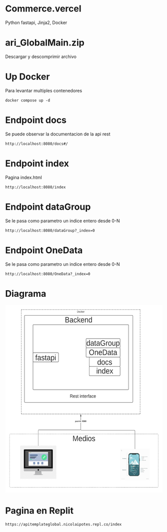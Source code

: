 # Commerce.vercel
Python fastapi, Jinja2, Docker

# ari_GlobalMain.zip
Descargar y descomprimir archivo 

# Up Docker
Para levantar multiples contenedores
```Docker
docker compose up -d
```

# Endpoint docs
Se puede observar la documentacion de la api rest
```url 
http://localhost:8080/docs#/
```

# Endpoint index
Pagina index.html 
```url 
http://localhost:8080/index
```

# Endpoint dataGroup
  Se le pasa como parametro un indice entero desde 0-N
```url 
http://localhost:8080/dataGroup?_index=0
```

# Endpoint OneData
 Se le pasa como parametro un indice entero desde 0-N
```url 
http://localhost:8080/OneData?_index=0
```


# Diagrama
<!--![Alt text](https://github.com/NickoHolaMundo/commerce.vercel/blob/main/DiagramaDocker.png "Diagrama")-->

<img src="https://github.com/NickoHolaMundo/commerce.vercel/blob/main/DiagramaDocker.png" data-canonical-src="https://gyazo.com/eb5c5741b6a9a16c692170a41a49c858.png" width="600" height="600" />
<!-- no aparece nada jajaj-->



# Pagina en Replit
```url 
https://apitemplateglobal.nicolaipotes.repl.co/index
```

